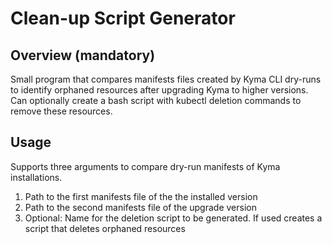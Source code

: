 # Clean-up Script Generator

## Overview (mandatory)

Small program that compares manifests files created by Kyma CLI dry-runs to identify orphaned resources after upgrading Kyma to higher versions.
Can optionally create a bash script with kubectl deletion commands to remove these resources.

## Usage

Supports three arguments to compare dry-run manifests of Kyma installations.
1. Path to the first manifests file of the the installed version
2. Path to the second manifests file of the upgrade version
3. Optional: Name for the deletion script to be generated. If used creates a script that deletes orphaned resources
